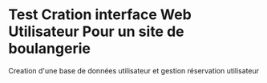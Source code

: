 # Test Cration interface Web Utilisateur Pour un site de boulangerie

Creation d'une base de données utilisateur et gestion réservation utilisateur

